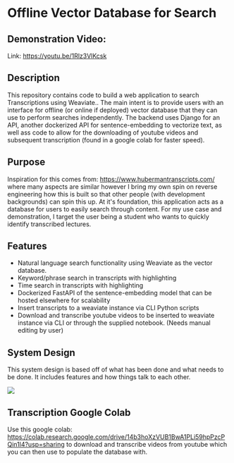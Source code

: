 # Offline Vector Database for Search

## Demonstration Video:
Link: https://youtu.be/1Rlz3VlKcsk

## Description

This repository contains code to build a web application to search Transcriptions using Weaviate.. The main intent is to provide users with an interface for offline (or online if deployed) vector database that they can use to perform searches independently. The backend uses Django for an API, another dockerized API for sentence-embedding to vectorize text, as well ass code to allow for the downloading of youtube videos and subsequent transcription (found in a google colab for faster speed).

## Purpose
Inspiration for this comes from: https://www.hubermantranscripts.com/ where many aspects are similar however I bring my own spin on reverse engineering how this is built so that other people (with development backgrounds) can spin this up. At it's foundation, this application acts as a database for users to easily search through content. For my use case and demonstration, I target the user being a student who wants to quickly identify transcribed lectures.

## Features
- Natural language search functionality using Weaviate as the vector database.
- Keyword/phrase search in transcripts with highlighting
- Time search in transcripts with highlighting
- Dockerized FastAPI of the sentence-embedding model that can be hosted elsewhere for scalability
- Insert transcripts to a weaviate instance via CLI Python scripts
- Download and transcribe youtube videos to be inserted to weaviate instance via CLI or through the supplied notebook. (Needs manual editing by user)

<h2>System Design</h2>
<p>This system design is based off of what has been done and what needs to be done. It includes features and how things talk to each other.</p>
<img src="./system_design/design_v2.jpeg"/>

## Transcription Google Colab
Use this google colab: https://colab.research.google.com/drive/14b3hoXzVUB1BwA1PLi59hpPzcPQin1l4?usp=sharing to download and transcribe videos from youtube which you can then use to populate the database with.
